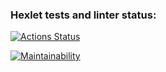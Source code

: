 ### Hexlet tests and linter status:
[![Actions Status](https://github.com/Zhostt/frontend-project-11/workflows/hexlet-check/badge.svg)](https://github.com/Zhostt/frontend-project-11/actions)

[![Maintainability](https://api.codeclimate.com/v1/badges/413e05a9fb4781e73ac7/maintainability)](https://codeclimate.com/github/Zhostt/frontend-project-11/maintainability)

